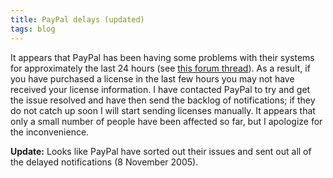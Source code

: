 ```yaml
---
title: PayPal delays (updated)
tags: blog
---
```


It appears that PayPal has been having some problems with their systems for approximately the last 24 hours (see [this forum thread](http://www.paypaldev.org/topic.asp?TOPIC_ID=11420)). As a result, if you have purchased a license in the last few hours you may not have received your license information. I have contacted PayPal to try and get the issue resolved and have then send the backlog of notifications; if they do not catch up soon I will start sending licenses manually. It appears that only a small number of people have been affected so far, but I apologize for the inconvenience.

**Update:** Looks like PayPal have sorted out their issues and sent out all of the delayed notifications (8 November 2005).
